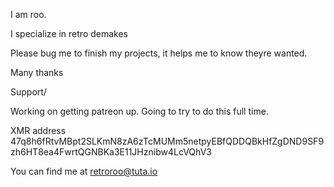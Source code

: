 I am roo.

I specialize in retro demakes

Please bug me to finish my projects, it helps me to know theyre wanted.

Many thanks


Support/

Working on getting patreon up. Going to try to do this full time.

XMR address
47q8h6fRtvMBpt2SLKmN8zA6zTcMUMm5netpyEBfQDDQBkHfZgDND9SF9zh6HT8ea4FwrtQGNBKa3E11JHznibw4LcVQhV3

You can find me at retroroo@tuta.io
